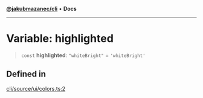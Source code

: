 [**@jakubmazanec/cli**](../../../README.md) • **Docs**

---

# Variable: highlighted

> `const` **highlighted**: `"whiteBright"` = `'whiteBright'`

## Defined in

[cli/source/ui/colors.ts:2](https://github.com/jakubmazanec/tools/blob/863f04cbbb9368fd023f0309084819aa9247d808/packages/cli/source/ui/colors.ts#L2)
